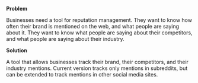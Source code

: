 **Problem**

Businesses need a tool for reputation management. They want to know how often their brand is mentioned on the web, and what people are saying about it. They want to know what people are saying about their competitors, and what people are saying about their industry. 

**Solution**

A tool that allows businesses track their brand, their competitors, and their industry mentions. Current version tracks only mentions in subreddits, but can be extended to track mentions in other social media sites.